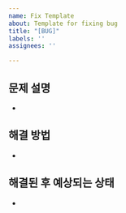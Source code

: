 ```yaml
---
name: Fix Template
about: Template for fixing bug
title: "[BUG]"
labels: ''
assignees: ''

---
```


## 문제 설명
- 

## 해결 방법
- 

## 해결된 후 예상되는 상태
-
